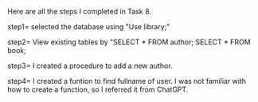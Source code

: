 Here are all the steps I completed in Task 8.


step1= selected the database using "Use  library;"

step2= View existing tables by "SELECT * FROM author; SELECT * FROM book;

step3= I created a procedure to add a new author. 

step4= I created a funtion to  find fullname of user. I was not familiar with how to create a function, so I referred it from  ChatGPT.
